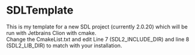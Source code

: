 # SDLTemplate

This is my template for a new SDL project (currently 2.0.20) which will be run with Jetbrains Clion with cmake.  
Change the CmakeList.txt and edit Line 7 (SDL2_INCLUDE_DIR) and line 8 (SDL2_LIB_DIR) to match with your installation.
